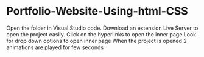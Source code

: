 # Portfolio-Website-Using-html-CSS
Open the folder in Visual Studio code.
Download an extension Live Server to open the project easily.
Click on the hyperlinks to open the inner page
Look for drop down options to open inner page
When the project is opened 2 animations are played for few seconds
